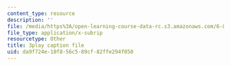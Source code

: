 ```yaml
---
content_type: resource
description: ''
file: /media/https%3A/open-learning-course-data-rc.s3.amazonaws.com/6-811-principles-and-practice-of-assistive-technology-fall-2014/da9f724e10f856c589cf82ffe294f050_x18bMLW4eO4.vtt
file_type: application/x-subrip
resourcetype: Other
title: 3play caption file
uid: da9f724e-10f8-56c5-89cf-82ffe294f050
---
```

